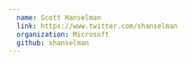 ```yaml
---
  name: Scott Hanselman
  link: https://www.twitter.com/shanselman
  organization: Microsoft
  github: shanselman
---
```

